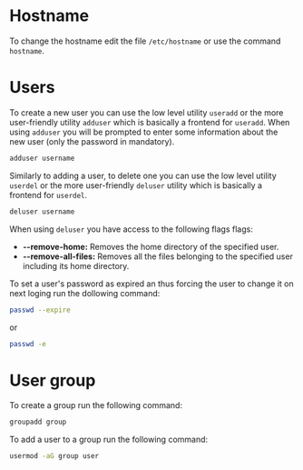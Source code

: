 # Hostname

To change the hostname edit the file `/etc/hostname` or use the command `hostname`.

# Users

To create a new user you can use the low level utility `useradd` or the more user-friendly utility `adduser` which is basically a frontend for `useradd`. When using `adduser` you will be prompted to enter some information about the new user (only the password in mandatory).

```bash
adduser username
```

Similarly to adding a user, to delete one you can use the low level utility `userdel` or the more user-friendly `deluser` utility which is basically a frontend for `userdel`.

```bash
deluser username
```

When using `deluser` you have access to the following flags flags:

- **--remove-home:** Removes the home directory of the specified user.
- **--remove-all-files:** Removes all the files belonging to the specified user including its home directory.

To set a user's password as expired an thus forcing the user to change it on next loging run the dollowing command:

```bash
passwd --expire
```

or

```bash
passwd -e
```

# User group

To create a group run the following command:

```bash
groupadd group
```

To add a user to a group run the following command:

```bash
usermod -aG group user
```
